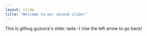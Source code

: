 ```yaml
---
layout: slide
title: "Welcome to our second slide!"
---
```

This is githug guzurra's slide: tada:-)
Use the left arrow to go back!
